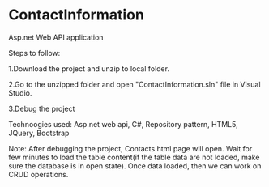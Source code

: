 # ContactInformation
Asp.net Web API application


Steps to follow:

1.Download the project and unzip to local folder.

2.Go to the unzipped folder and open "ContactInformation.sln" file in Visual Studio.

3.Debug the project


Technoogies used:
Asp.net web api, C#, Repository pattern, HTML5, JQuery, Bootstrap

Note: After debugging the project, Contacts.html page will open. Wait for few minutes to load the table content(if the table data are not loaded, make sure the database is in open state). Once data loaded, then we can work on CRUD operations. 
